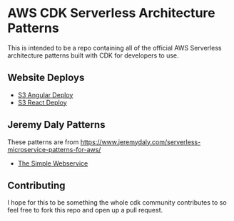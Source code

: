 # AWS CDK Serverless Architecture Patterns

This is intended to be a repo containing all of the official AWS Serverless architecture patterns built with CDK for developers to use.

## Website Deploys
* [S3 Angular Deploy ](/s3-angular-website)
* [S3 React Deploy ](/s3-react-website)

## Jeremy Daly Patterns
These patterns are from https://www.jeremydaly.com/serverless-microservice-patterns-for-aws/
* [The Simple Webservice](/the-simple-webservice)

## Contributing
I hope for this to be something the whole cdk community contributes to so feel free to fork this repo and open up a pull request.
